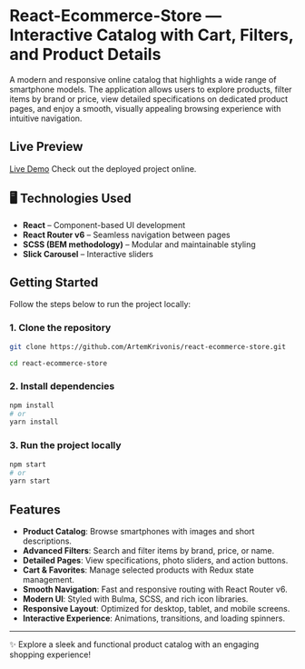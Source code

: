 # React-Ecommerce-Store — Interactive Catalog with Cart, Filters, and Product Details

A modern and responsive online catalog that highlights a wide range of smartphone models. The application allows users to explore products, filter items by brand or price, view detailed specifications on dedicated product pages, and enjoy a smooth, visually appealing browsing experience with intuitive navigation.

## Live Preview

[Live Demo](https://artemkrivonis.github.io/react-ecommerce-store/)
Check out the deployed project online.

## 🖥️ Technologies Used

- **React** – Component-based UI development
- **React Router v6** – Seamless navigation between pages
- **SCSS (BEM methodology)** – Modular and maintainable styling
- **Slick Carousel** – Interactive sliders

## Getting Started

Follow the steps below to run the project locally:

### 1. Clone the repository

```bash
git clone https://github.com/ArtemKrivonis/react-ecommerce-store.git

cd react-ecommerce-store
```

### 2. Install dependencies

```bash
npm install
# or
yarn install
```

### 3. Run the project locally

```bash
npm start
# or
yarn start
```

## Features

- **Product Catalog**: Browse smartphones with images and short descriptions.
- **Advanced Filters**: Search and filter items by brand, price, or name.
- **Detailed Pages**: View specifications, photo sliders, and action buttons.
- **Cart & Favorites**: Manage selected products with Redux state management.
- **Smooth Navigation**: Fast and responsive routing with React Router v6.
- **Modern UI**: Styled with Bulma, SCSS, and rich icon libraries.
- **Responsive Layout**: Optimized for desktop, tablet, and mobile screens.
- **Interactive Experience**: Animations, transitions, and loading spinners.

---

✨ Explore a sleek and functional product catalog with an engaging shopping experience!
